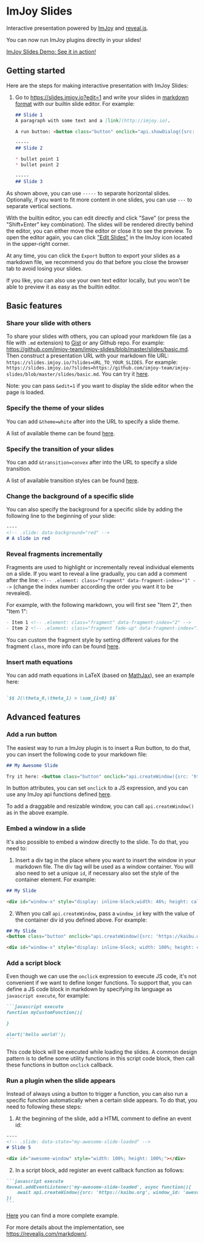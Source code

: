 # ImJoy Slides

Interactive presentation powered by [ImJoy](https://imjoy.io) and [reveal.js](https://revealjs.com/). 

You can now run ImJoy plugins directly in your slides!

[ImJoy Slides Demo: See it in action!](https://slides.imjoy.io/?theme=white&slides=https://github.com/imjoy-team/imjoy-slides/blob/master/slides/imjoy-interactive-annotation.md)
## Getting started

Here are the steps for making interactive presentation with ImJoy Slides:

 1. Go to https://slides.imjoy.io?edit=1 and write your slides in [markdown format](https://www.markdownguide.org/basic-syntax/) with our builtin slide editor. For example:
    ```markdown
    ## Slide 1
    A paragraph with some text and a [link](http://imjoy.io).

    A run button: <button class="button" onclick="api.showDialog({src: 'https://kaibu.org'})">Run</button>

    -----
    ## Slide 2

    * bullet point 1
    * bullet point 2

    -----
    ## Slide 3

    ```
  As shown above, you can use `-----` to separate horizontal slides. Optionally, if you want to fit more content in one slides, you can use `---` to separate vertical sections.

  With the builtin editor, you can edit directly and click "Save" (or press the "Shift+Enter" key combination). The slides will be rendered directly behind the editor, you can either move the editor or close it to see the preview. To open the editor again, you can click ["Edit Slides"](https://github.com/imjoy-team/imjoy-slides/blob/master/assets/screenshot-imjoy-slide-editor.png) in the ImJoy icon located in the upper-right corner.

  At any time, you can click the `Export` button to export your slides as a markdown file, we recommend you do that before you close the browser tab to avoid losing your slides. 

  If you like, you can also use your own text editor locally, but you won't be able to preview it as easy as the builtin editor.


## Basic features

### Share your slide with others
To share your slides with others, you can upload your markdown file (as a file with `.md` extension) to [Gist](https://gist.github.com/) or any Github repo. For example: https://github.com/imjoy-team/imjoy-slides/blob/master/slides/basic.md. Then construct a presentation URL with your markdown file URL: `https://slides.imjoy.io/?slides=URL_TO_YOUR_SLIDES`. For example: `https://slides.imjoy.io/?slides=https://github.com/imjoy-team/imjoy-slides/blob/master/slides/basic.md`. You can try it [here](https://slides.imjoy.io/?slides=https://github.com/imjoy-team/imjoy-slides/blob/master/slides/basic.md).

Note: you can pass `&edit=1` if you want to display the slide editor when the page is loaded.
### Specify the theme of your slides
You can add `&theme=white` after into the URL to specify a slide theme.

A list of available theme can be found [here](https://revealjs.com/themes/).

### Specify the transition of your slides
You can add `&transition=convex` after into the URL to specify a slide transition.

A list of available transition styles can be found [here](https://revealjs.com/transitions/).
### Change the background of a specific slide

You can also specify the background for a specific slide by adding the following line to the beginning of your slide:
```markdown
----
<!-- .slide: data-background="red" -->
# A slide in red

```

### Reveal fragments incrementally
Fragments are used to highlight or incrementally reveal individual elements on a slide. If you want to reveal a line gradually, you can add a comment after the line: `<!-- .element: class="fragment" data-fragment-index="1" -->` (change the index number according the order you want it to be revealed).

For example, with the following markdown, you will first see "Item 2", then "Item 1":
```markdown
- Item 1 <!-- .element: class="fragment" data-fragment-index="2" -->
- Item 2 <!-- .element: class="fragment fade-up" data-fragment-index="1" -->
```

You can custom the fragment style by setting different values for the fragment `class`, more info can be found [here](https://revealjs.com/fragments/).
### Insert math equations

You can add math equations in LaTeX (based on [MathJax](https://www.mathjax.org/)), see an example here:
```markdown

`$$ J(\theta_0,\theta_1) = \sum_{i=0} $$`

```
## Advanced features

### Add a run button
The easiest way to run a ImJoy plugin is to insert a Run button, to do that, you can insert the following code to your markdown file:
```markdown
## My Awesome Slide

Try it here: <button class="button" onclick="api.createWindow({src: 'https://kaibu.org'})">Run</button>
```
In button attributes, you can set `onclick` to a JS expression, and you can use any ImJoy api functions defined [here](https://imjoy.io/docs/#/api).

To add a draggable and resizable window, you can call `api.createWindow()` as in the above example. 

### Embed a window in a slide
It's also possible to embed a window directly to the slide. To do that, you need to:
1. Insert a div tag in the place where you want to insert the window in your markdown file. The div tag will be used as a window container. You will also need to set a unique `id`, if necessary also set the style of the container element. For example:
```markdown
## My Slide

<div id="window-x" style="display: inline-block;width: 46%; height: calc(100vh - 200px);"></div>
```
2. When you call `api.createWindow`, pass a `window_id` key with the value of the container div id you defined above. For example:
```markdown
## My Slide
<button class="button" onclick="api.createWindow({src: 'https://kaibu.org', window_id: 'window-x'})">Run</button>

<div id="window-x" style="display: inline-block; width: 100%; height: calc(100vh - 200px);"></div>
```

### Add a script block
Even though we can use the `onclick` expression to execute JS code, it's not convenient if we want to define longer functions. To support that, you can define a JS code block in markdown by specifying its language as `javascript execute`, for example:

````markdown
```javascript execute
function myCustomFunction(){

}

alert('hello world!');
```
````

This code block will be executed while loading the slides. A common design pattern is to define some utility functions in this script code block, then call these functions in button `onclick` callback.
### Run a plugin when the slide appears
Instead of always using a button to trigger a function, you can also run a specific function automatically when a certain slide appears. To do that, you need to following these steps:
1. At the beginning of the slide, add a HTML comment to define an event id:
```markdown
----
<!-- .slide: data-state="my-awesome-slide-loaded" -->
# Slide 5

<div id="awesome-window" style="width: 100%; height: 100%;"></div>

```
2. In a script block, add register an event callback function as follows:
````markdown
```javascript execute
Reveal.addEventListener('my-awesome-slide-loaded', async function(){
    await api.createWindow({src: 'https://kaibu.org', window_id: 'awesome-window'})
})
```
````

[Here](https://github.com/imjoy-team/imjoy-slides/blob/master/slides/imjoy-interactive-annotation.md) you can find a more complete example.

For more details about the implementation, see https://revealjs.com/markdown/.
